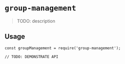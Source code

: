 # `group-management`

> TODO: description

## Usage

```
const groupManagement = require('group-management');

// TODO: DEMONSTRATE API
```
